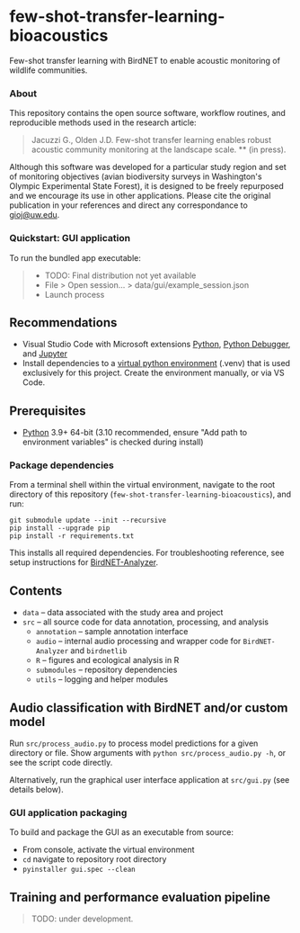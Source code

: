 # few-shot-transfer-learning-bioacoustics
Few-shot transfer learning with BirdNET to enable acoustic monitoring of wildlife communities.

### About

This repository contains the open source software, workflow routines, and reproducible methods used in the research article:

> Jacuzzi G., Olden J.D. Few-shot transfer learning enables robust acoustic community monitoring at the landscape scale. ** (in press).

Although this software was developed for a particular study region and set of monitoring objectives (avian biodiversity surveys in Washington's Olympic Experimental State Forest), it is designed to be freely repurposed and we encourage its use in other applications. Please cite the original publication in your references and direct any correspondance to gioj@uw.edu.

### Quickstart: GUI application

To run the bundled app executable:
> - TODO: Final distribution not yet available
> - File > Open session... > data/gui/example_session.json
> - Launch process

## Recommendations
- Visual Studio Code with Microsoft extensions [Python](https://marketplace.visualstudio.com/items?itemName=ms-python.python), [Python Debugger](https://marketplace.visualstudio.com/items?itemName=ms-python.debugpy), and [Jupyter](https://marketplace.visualstudio.com/items?itemName=ms-toolsai.jupyter)
- Install dependencies to a [virtual python environment](https://packaging.python.org/en/latest/guides/installing-using-pip-and-virtual-environments/) (.venv) that is used exclusively for this project. Create the environment manually, or via VS Code.

## Prerequisites
- [Python](https://www.python.org/downloads/) 3.9+ 64-bit (3.10 recommended, ensure "Add path to environment variables" is checked during install)

### Package dependencies
From a terminal shell within the virtual environment, navigate to the root directory of this repository (`few-shot-transfer-learning-bioacoustics`), and run:

```
git submodule update --init --recursive
pip install --upgrade pip
pip install -r requirements.txt
```

This installs all required dependencies. For troubleshooting reference, see setup instructions for [BirdNET-Analyzer](https://github.com/kahst/BirdNET-Analyzer).

## Contents
- `data` – data associated with the study area and project
- `src` – all source code for data annotation, processing, and analysis
    - `annotation` – sample annotation interface
    - `audio` – internal audio processing and wrapper code for `BirdNET-Analyzer` and `birdnetlib`
    - `R` – figures and ecological analysis in R
    - `submodules` – repository dependencies
    - `utils` – logging and helper modules

## Audio classification with BirdNET and/or custom model
Run `src/process_audio.py` to process model predictions for a given directory or file. Show arguments with `python src/process_audio.py -h`, or see the script code directly.

Alternatively, run the graphical user interface application at `src/gui.py` (see details below).

### GUI application packaging
To build and package the GUI as an executable from source:
- From console, activate the virtual environment
- `cd` navigate to repository root directory
- `pyinstaller gui.spec --clean`

## Training and performance evaluation pipeline
> TODO: under development.
